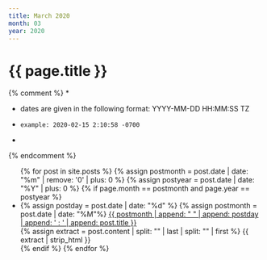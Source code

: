 ```yaml
---
title: March 2020
month: 03
year: 2020
---
```


<h1>{{ page.title }}</h1>

{% comment %}
*
*   dates are given in the following format: YYYY-MM-DD HH:MM:SS TZ
*     example: 2020-02-15 2:10:58 -0700
*
{% endcomment %}

<ul>
{% for post in site.posts %}
  {% assign postmonth = post.date | date: "%m" | remove: '0' | plus: 0 %}
  {% assign postyear = post.date | date: "%Y" | plus: 0 %}
  {% if page.month == postmonth and page.year == postyear %}
    <li>
      {% assign postday = post.date | date: "%d" %}
      {% assign postmonth = post.date | date: "%M"%}
      <a href="{{ post.url }}">{{ postmonth | append: " " | append: postday | append: ' : ' | append: post.title }}</a><br/>
      {% assign extract = post.content | split: "<!--start-->" | last | split: "<!--end-->" | first %}
      {{ extract | strip_html }}
    </li>
  {% endif %}
{% endfor %}
</ul>